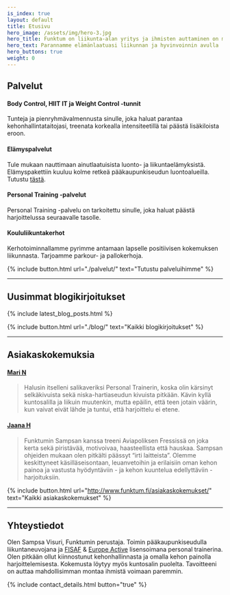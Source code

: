 ```yaml
---
is_index: true
layout: default
title: Etusivu
hero_image: /assets/img/hero-3.jpg
hero_title: Funktum on liikunta-alan yritys ja ihmisten auttaminen on meille erittäin tärkeää
hero_text: Parannamme elämänlaatuasi liikunnan ja hyvinvoinnin avulla
hero_buttons: true
weight: 0
---
```


## Palvelut

#### Body Control, HIIT IT ja Weight Control -tunnit

Tunteja ja pienryhmävalmennusta sinulle, joka haluat parantaa kehonhallintataitojasi, treenata korkealla intensiteetillä tai päästä lisäkiloista eroon.

#### Elämyspalvelut

Tule mukaan nauttimaan ainutlaatuisista luonto- ja liikuntaelämyksistä. Elämyspakettiin kuuluu kolme retkeä pääkaupunkiseudun luontoalueilla. Tutustu [tästä](http://www.funktum.fi/elamyspalvelut/).

#### Personal Training -palvelut

Personal Training -palvelu on tarkoitettu sinulle, joka haluat päästä harjoittelussa seuraavalle tasolle.

#### Koululiikuntakerhot

Kerhotoiminnallamme pyrimme antamaan lapselle positiivisen kokemuksen liikunnasta. Tarjoamme parkour- ja pallokerhoja.

{% include button.html url="./palvelut/" text="Tutustu palveluihimme" %}

---

## Uusimmat blogikirjoitukset

{% include latest_blog_posts.html %}

{% include button.html url="./blog/" text="Kaikki blogikirjoitukset" %}

---

## Asiakaskokemuksia

#### [Mari N](http://www.funktum.fi/asiakaskokemukset/)

>Halusin itselleni salikaveriksi Personal Trainerin, koska olin kärsinyt selkäkivuista sekä niska-hartiaseudun kivuista pitkään. Kävin kyllä kuntosalilla ja liikuin muutenkin, mutta epäilin, että teen jotain väärin, kun vaivat eivät lähde ja tuntui, että harjoittelu ei etene.

#### [Jaana H](http://www.funktum.fi/asiakaskokemukset/#jaana-h)

>Funktumin Sampsan kanssa treeni Aviapoliksen Fressissä on joka kerta sekä piristävää, motivoivaa, haasteellista että hauskaa. Sampsan ohjeiden mukaan olen pitkälti päässyt “irti laitteista”. Olemme keskittyneet käsilläseisontaan, leuanvetoihin ja erilaisiin oman kehon painoa ja vastusta hyödyntäviin - ja kehon kuuntelua edellyttäviin - harjoituksiin.

{% include button.html url="http://www.funktum.fi/asiakaskokemukset/" text="Kaikki asiakaskokemukset" %}

---

## Yhteystiedot

Olen Sampsa Visuri, Funktumin perustaja. Toimin pääkaupunkiseudulla liikuntaneuvojana ja [FISAF](http://www.fisafinternational.com/en/) & [Europe Active](http://www.europeactive.eu/) lisensoimana personal trainerina. Olen pitkään ollut kiinnostunut kehonhallinnasta ja omalla kehon painolla harjoittelemisesta. Kokemusta löytyy myös kuntosalin puolelta. Tavoitteeni on auttaa mahdollisimman montaa ihmistä voimaan paremmin. 

{% include contact_details.html button="true" %}
